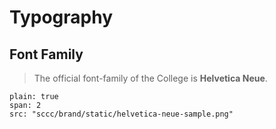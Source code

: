 # Typography

## Font Family

> The official font-family of the College is **Helvetica Neue**.

```image
plain: true
span: 2
src: "sccc/brand/static/helvetica-neue-sample.png"
```